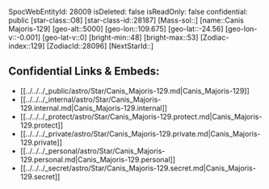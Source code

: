 ﻿---
location: [-24.56,109.675,5000]
type: Star
tags:
- astro/Star

---
SpocWebEntityId: 28009
isDeleted: false
isReadOnly: false
confidential: public
[star-class::O8]
[star-class-id::28187]
[Mass-sol::]
[name::Canis Majoris-129]
[geo-alt::5000]
[geo-lon::109.675]
[geo-lat::-24.56]
[geo-lon-v::-0.001]
[geo-lat-v::0]
[bright-min::48]
[bright-max::53]
[Zodiac-index::129]
[ZodiacId::28096]
[NextStarId::]



## Confidential Links & Embeds: 
- [[../../../_public/astro/Star/Canis_Majoris-129.md|Canis_Majoris-129]] 
- [[../../../_internal/astro/Star/Canis_Majoris-129.internal.md|Canis_Majoris-129.internal]] 
- [[../../../_protect/astro/Star/Canis_Majoris-129.protect.md|Canis_Majoris-129.protect]] 
- [[../../../_private/astro/Star/Canis_Majoris-129.private.md|Canis_Majoris-129.private]] 
- [[../../../_personal/astro/Star/Canis_Majoris-129.personal.md|Canis_Majoris-129.personal]] 
- [[../../../_secret/astro/Star/Canis_Majoris-129.secret.md|Canis_Majoris-129.secret]]

